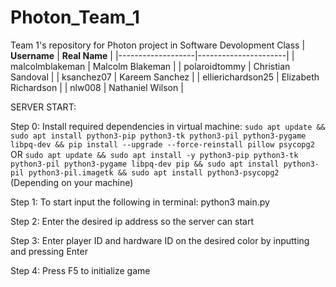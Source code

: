 # Photon_Team_1
Team 1's repository for Photon project in Software Devolopment Class
| **Username**      | **Real Name**        |
|-------------------|----------------------|
| malcolmblakeman   | Malcolm Blakeman     |
| polaroidtommy     | Christian Sandoval   |
| ksanchez07        | Kareem Sanchez       |
| ellierichardson25 | Elizabeth Richardson |
| nlw008            | Nathaniel Wilson     |


SERVER START:

Step 0: Install required dependencies in virtual machine: ```sudo apt update && sudo apt install python3-pip python3-tk python3-pil python3-pygame libpq-dev && pip install --upgrade --force-reinstall pillow psycopg2``` OR ```sudo apt update && sudo apt install -y python3-pip python3-tk python3-pil python3-pygame libpq-dev pip && sudo apt install python3-pil python3-pil.imagetk && sudo apt install python3-psycopg2``` (Depending on your machine)

Step 1: To start input the following in terminal: python3 main.py

Step 2: Enter the desired ip address so the server can start

Step 3: Enter player ID and hardware ID on the desired color by inputting and pressing Enter

Step 4: Press F5 to initialize game
